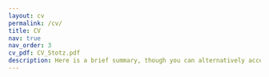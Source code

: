 ```yaml
---
layout: cv
permalink: /cv/
title: CV
nav: true
nav_order: 3
cv_pdf: CV_Stotz.pdf
description: Here is a brief summary, though you can alternatively access my CV in PDF format by downloading it.
---
```

